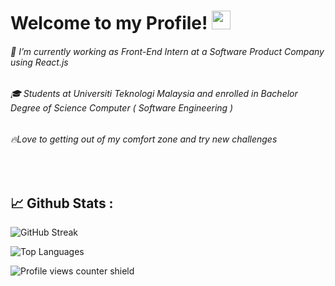 

<h1><b>Welcome to my Profile! <img src="https://media.giphy.com/media/hvRJCLFzcasrR4ia7z/giphy.gif" width="30px"/> </b></h1>
<h6>🔭 I’m currently working as Front-End Intern at a Software Product Company using React.js </h6>
<h6>🎓 Students at Universiti Teknologi Malaysia and enrolled in Bachelor Degree of Science Computer ( Software Engineering ) </h6>
<h6> 🔥Love to getting out of my comfort zone and try new challenges </h6>


<br>

## 📈 __Github Stats :__

![GitHub Streak](http://github-readme-streak-stats.herokuapp.com?user=aniqaqill&theme=github-dark)

![Top Languages](https://github-readme-stats.vercel.app/api/top-langs/?username=aniqaqill&langs_count=10&layout=compact&hide=jupyter%20notebook)

![Profile views counter shield](https://komarev.com/ghpvc/?username=aniqaqill&style=plastic&color=brightgreen&label=Profile+Viewed:)
